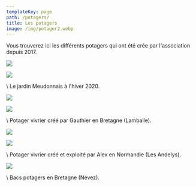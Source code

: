 ```yaml
---
templateKey: page
path: /potagers/
title: Les potagers
image: /img/potager2.webp
---
```

Vous trouverez ici les différents potagers qui ont été crée par l'association depuis 2017.

![](/img/photo-1er-page.jpg)

![](/img/potager.webp)

\    Le jardin Meudonnais à l'hiver 2020.

![](/img/130891546_151426039657313_1623318123570004091_n.jpg)

![](/img/130934817_407549747262666_6399146321865681588_n.jpg)

\    Potager vivrier créé par Gauthier en Bretagne (Lamballe).

![](/img/potager-mesnil-avril-2021.jpg)

![](/img/zone-de-culture-printemps-2020-3-.jpg)

\    Potager vivrier créé et exploité par Alex en Normandie (Les Andelys).

![](/img/pota-kermen-2.jpg)

\    Bacs potagers en Bretagne (Névez).

![]()